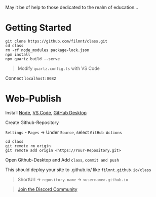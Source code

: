 May it be of help to those dedicated to the realm of education...

# Getting Started

```shell
git clone https://github.com/filmnt/class.git
cd class
rm -rf node_modules package-lock.json
npm install
npx quartz build --serve
```
> Modify `quartz.config.ts` with VS Code

Connect `localhost:8082`

# Web-Publish
Install <a href="https://nodejs.org/en" target="_blank" >Node</a>, <a href="https://code.visualstudio.com/download" target="_blank" >VS Code</a>, <a href="https://desktop.github.com/" target="_blank" >GitHub Desktop</a> 

Create Github-Repository

`Settings` - `Pages` -> Under `Source`, select `GitHub Actions`

```shell
cd class
git remote rm origin
git remote add origin <https://Your-Repository.git>
```

Open Github-Desktop and Add `class`, `commit and push` 

This should deploy your site to <github-username>.github.io/<repository-name> like `filmnt.github.io/class`
> ShortUrl -> `repository-name` -> `<username>.github.io`

> [Join the Discord Community](https://filmnt.github.io/share/3) 